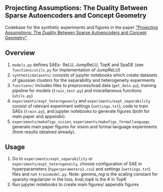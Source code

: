 ## Projecting Assumptions: The Duality Between Sparse Autoencoders and Concept Geometry

Codebase for the synthetic experiments and figures in the paper ["Projecting Assumptions: The Duality Between Sparse Autoencoders and Concept Geometry"](https://arxiv.org/abs/2503.01822) .

## Overview

1. `models.py` defines SAEs- ReLU, JumpReLU, TopK and SpaDE (see `functions/utils.py` for implementation of JumpReLU)
2. `syntheticdatasets/` consists of jupyter notebooks which create datasets of gaussian clusters for the separability and heterogeneity experiments
3. `functions/` includes files to preprocess/load data (`get_data.py`), training pipeline for models (`train_test.py`) and miscellaneous functions (`utils.py`)
4. `experiments/expt_heterogeneity` and `experiments/expt_separability` consist of relevant experiment settings (`settings.txt`); code to train SAEs (`train.py`), and jupyter notebooks to generate figures (both for main paper and appendix)
5. `experiments/makefigs_vision`, `experiments/makefigs_formallanguage` generate main paper figures for vision and formal language experiments (from results obtained already).

## Usage

1. Go to `experiments/expt_separability` or `experiments/expt_heterogeneity`, choose configuration of SAE in hyperparameters (`hyperparameters2.csv`) and settings (`settings.txt`) files and run `trainmodel.py`. Note: _gamma_reg_ is the scaling constant for sparsity regularizer in the loss, _kval_topk_ is the _K_ in TopK
2. Run jupyter notebooks to create main figures/ appendix figures
